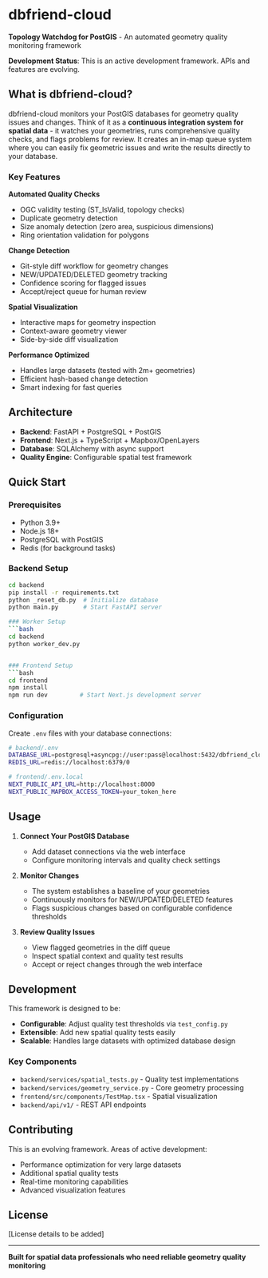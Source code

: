 # dbfriend-cloud

**Topology Watchdog for PostGIS** - An automated geometry quality monitoring framework

**Development Status**: This is an active development framework. APIs and features are evolving.

## What is dbfriend-cloud?

dbfriend-cloud monitors your PostGIS databases for geometry quality issues and changes. Think of it as a **continuous integration system for spatial data** - it watches your geometries, runs comprehensive quality checks, and flags problems for review. It creates an in-map queue system where you can easily fix geometric issues and write the results directly to your database. 

### Key Features

**Automated Quality Checks**
- OGC validity testing (ST_IsValid, topology checks)
- Duplicate geometry detection
- Size anomaly detection (zero area, suspicious dimensions)
- Ring orientation validation for polygons

**Change Detection**
- Git-style diff workflow for geometry changes
- NEW/UPDATED/DELETED geometry tracking
- Confidence scoring for flagged issues
- Accept/reject queue for human review

**Spatial Visualization**
- Interactive maps for geometry inspection
- Context-aware geometry viewer
- Side-by-side diff visualization

**Performance Optimized**
- Handles large datasets (tested with 2m+ geometries)
- Efficient hash-based change detection
- Smart indexing for fast queries

## Architecture

- **Backend**: FastAPI + PostgreSQL + PostGIS
- **Frontend**: Next.js + TypeScript + Mapbox/OpenLayers
- **Database**: SQLAlchemy with async support
- **Quality Engine**: Configurable spatial test framework

## Quick Start

### Prerequisites
- Python 3.9+
- Node.js 18+
- PostgreSQL with PostGIS
- Redis (for background tasks)

### Backend Setup
```bash
cd backend
pip install -r requirements.txt
python _reset_db.py  # Initialize database
python main.py       # Start FastAPI server

### Worker Setup
```bash
cd backend
python worker_dev.py


### Frontend Setup
```bash
cd frontend
npm install
npm run dev         # Start Next.js development server
```

### Configuration
Create `.env` files with your database connections:

```bash
# backend/.env
DATABASE_URL=postgresql+asyncpg://user:pass@localhost:5432/dbfriend_cloud
REDIS_URL=redis://localhost:6379/0

# frontend/.env.local
NEXT_PUBLIC_API_URL=http://localhost:8000
NEXT_PUBLIC_MAPBOX_ACCESS_TOKEN=your_token_here
```

## Usage

1. **Connect Your PostGIS Database**
   - Add dataset connections via the web interface
   - Configure monitoring intervals and quality check settings

2. **Monitor Changes**
   - The system establishes a baseline of your geometries
   - Continuously monitors for NEW/UPDATED/DELETED features
   - Flags suspicious changes based on configurable confidence thresholds

3. **Review Quality Issues**
   - View flagged geometries in the diff queue
   - Inspect spatial context and quality test results
   - Accept or reject changes through the web interface

## Development

This framework is designed to be:
- **Configurable**: Adjust quality test thresholds via `test_config.py`
- **Extensible**: Add new spatial quality tests easily
- **Scalable**: Handles large datasets with optimized database design

### Key Components

- `backend/services/spatial_tests.py` - Quality test implementations
- `backend/services/geometry_service.py` - Core geometry processing
- `frontend/src/components/TestMap.tsx` - Spatial visualization
- `backend/api/v1/` - REST API endpoints

## Contributing

This is an evolving framework. Areas of active development:
- Performance optimization for very large datasets
- Additional spatial quality tests
- Real-time monitoring capabilities
- Advanced visualization features

## License

[License details to be added]

---

**Built for spatial data professionals who need reliable geometry quality monitoring**

